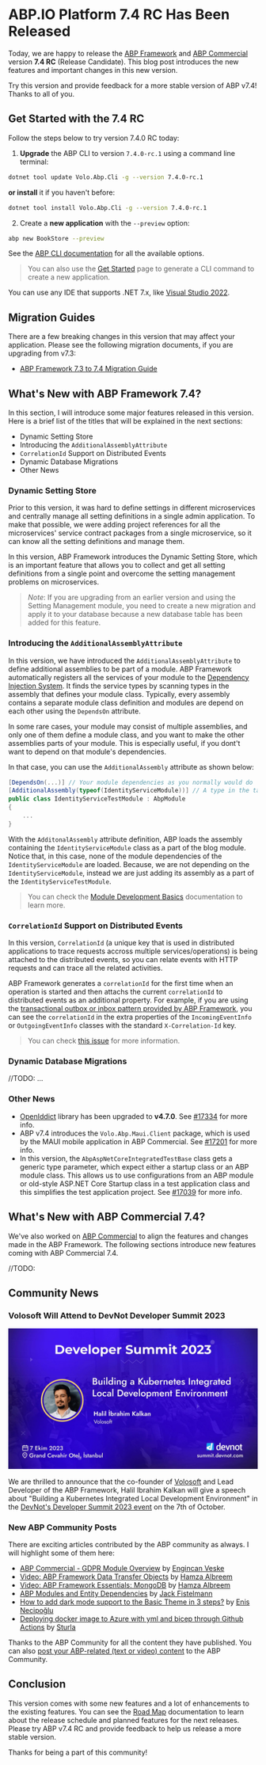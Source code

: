 # ABP.IO Platform 7.4 RC Has Been Released

Today, we are happy to release the [ABP Framework](https://abp.io/) and [ABP Commercial](https://commercial.abp.io/) version **7.4 RC** (Release Candidate). This blog post introduces the new features and important changes in this new version.

Try this version and provide feedback for a more stable version of ABP v7.4! Thanks to all of you.

## Get Started with the 7.4 RC

Follow the steps below to try version 7.4.0 RC today:

1) **Upgrade** the ABP CLI to version `7.4.0-rc.1` using a command line terminal:

````bash
dotnet tool update Volo.Abp.Cli -g --version 7.4.0-rc.1
````

**or install** it if you haven't before:

````bash
dotnet tool install Volo.Abp.Cli -g --version 7.4.0-rc.1
````

2) Create a **new application** with the `--preview` option:

````bash
abp new BookStore --preview
````

See the [ABP CLI documentation](https://docs.abp.io/en/abp/latest/CLI) for all the available options.

> You can also use the [Get Started](https://abp.io/get-started) page to generate a CLI command to create a new application.

You can use any IDE that supports .NET 7.x, like [Visual Studio 2022](https://visualstudio.microsoft.com/downloads/).

## Migration Guides

There are a few breaking changes in this version that may affect your application.
Please see the following migration documents, if you are upgrading from v7.3:

* [ABP Framework 7.3 to 7.4 Migration Guide](https://docs.abp.io/en/abp/7.4/Migration-Guides/Abp-7_4)

## What's New with ABP Framework 7.4?

In this section, I will introduce some major features released in this version. Here is a brief list of the titles that will be explained in the next sections:

* Dynamic Setting Store
* Introducing the `AdditionalAssemblyAttribute`
* `CorrelationId` Support on Distributed Events
* Dynamic Database Migrations
* Other News

### Dynamic Setting Store

Prior to this version, it was hard to define settings in different microservices and centrally manage all setting definitions in a single admin application. To make that possible, we were adding project references for all the microservices' service contract packages from a single microservice, so it can know all the setting definitions and manage them. 

In this version, ABP Framework introduces the Dynamic Setting Store, which is an important feature that allows you to collect and get all setting definitions from a single point and overcome the setting management problems on microservices.

> *Note*: If you are upgrading from an earlier version and using the Setting Management module, you need to create a new migration and apply it to your database because a new database table has been added for this feature.

### Introducing the `AdditionalAssemblyAttribute`

In this version, we have introduced the `AdditionalAssemblyAttribute` to define additional assemblies to be part of a module. ABP Framework automatically registers all the services of your module to the [Dependency Injection System](https://docs.abp.io/en/abp/latest/Dependency-Injection). It finds the service types by scanning types in the assembly that defines your module class. Typically, every assembly contains a separate module class definition and modules are depend on each other using the `DependsOn` attribute.

In some rare cases, your module may consist of multiple assemblies, and only one of them define a module class, and you want to make the other assemblies parts of your module. This is especially useful, if you dont't want to depend on that module's dependencies.

In that case, you can use the `AdditionalAssembly` attribute as shown below:

```csharp
[DependsOn(...)] // Your module dependencies as you normally would do
[AdditionalAssembly(typeof(IdentityServiceModule))] // A type in the target assembly (in another assembly)
public class IdentityServiceTestModule : AbpModule
{
    ...
}
```

With the `AdditonalAssembly` attribute definition, ABP loads the assembly containing the `IdentityServiceModule` class as a part of the blog module. Notice that, in this case, none of the module dependencies of the `IdentityServiceModule` are loaded. Because, we are not depending on the `IdentityServiceModule`, instead we are just adding its assembly as a part of the `IdentityServiceTestModule`.

> You can check the [Module Development Basics](https://docs.abp.io/en/abp/7.4/Module-Development-Basics) documentation to learn more.

### `CorrelationId` Support on Distributed Events

In this version, `CorrelationId` (a unique key that is used in distributed applications to trace requests accross multiple services/operations) is being attached to the distributed events, so you can relate events with HTTP requests and can trace all the related activities.

ABP Framework generates a `correlationId` for the first time when an operation is started and then attachs the current `correlationId` to distributed events as an additional property. For example, if you are using the [transactional outbox or inbox pattern provided by ABP Framework](https://docs.abp.io/en/abp/latest/Distributed-Event-Bus#outbox-inbox-for-transactional-events), you can see the `correlationId` in the extra properties of the `IncomingEventInfo` or `OutgoingEventInfo` classes with the standard `X-Correlation-Id` key.

> You can check [this issue](https://github.com/abpframework/abp/issues/16773) for more information.

### Dynamic Database Migrations 

//TODO: ...

### Other News

* [OpenIddict](https://github.com/openiddict/openiddict-core/tree/4.7.0) library has been upgraded to **v4.7.0**. See [#17334](https://github.com/abpframework/abp/pull/17334) for more info.
* ABP v7.4 introduces the `Volo.Abp.Maui.Client` package, which is used by the MAUI mobile application in ABP Commercial. See [#17201](https://github.com/abpframework/abp/pull/17201) for more info.
* In this version, the `AbpAspNetCoreIntegratedTestBase` class gets a generic type parameter, which expect either a startup class or an ABP module class. This allows us to use configurations from an ABP module or old-style ASP.NET Core Startup class in a test application class and this simplifies the test application project. See [#17039](https://github.com/abpframework/abp/pull/17039) for more info.

## What's New with ABP Commercial 7.4?

We've also worked on [ABP Commercial](https://commercial.abp.io/) to align the features and changes made in the ABP Framework. The following sections introduce new features coming with ABP Commercial 7.4.

//TODO:

## Community News

### Volosoft Will Attend to DevNot Developer Summit 2023

![](developersummit.jpg)

We are thrilled to announce that the co-founder of [Volosoft](https://volosoft.com/) and Lead Developer of the ABP Framework, Halil Ibrahim Kalkan will give a speech about "Building a Kubernetes Integrated Local Development Environment" in the [DevNot's Developer Summit 2023 event](https://summit.devnot.com/) on the 7th of October.

### New ABP Community Posts

There are exciting articles contributed by the ABP community as always. I will highlight some of them here:

* [ABP Commercial - GDPR Module Overview](https://community.abp.io/posts/abp-commercial-gdpr-module-overview-kvmsm3ku) by [Engincan Veske](https://twitter.com/EngincanVeske)
* [Video: ABP Framework Data Transfer Objects](https://community.abp.io/videos/abp-framework-data-transfer-objects-qwebfqz5) by [Hamza Albreem](https://github.com/braim23)
* [Video: ABP Framework Essentials: MongoDB](https://community.abp.io/videos/abp-framework-essentials-mongodb-gwlblh5x) by [Hamza Albreem](https://github.com/braim23)
* [ABP Modules and Entity Dependencies](https://community.abp.io/posts/abp-modules-and-entity-dependencies-hn7wr093) by [Jack Fistelmann](https://github.com/nebula2)
* [How to add dark mode support to the Basic Theme in 3 steps?](https://community.abp.io/posts/how-to-add-dark-mode-support-to-the-basic-theme-in-3-steps-ge9c0f85) by [Enis Necipoğlu](https://twitter.com/EnisNecipoglu)
* [Deploying docker image to Azure with yml and bicep through Github Actions](https://community.abp.io/posts/deploying-docker-image-to-azure-with-yml-and-bicep-through-github-actions-cjiuh55m) by [Sturla](https://community.abp.io/members/Sturla)

Thanks to the ABP Community for all the content they have published. You can also [post your ABP-related (text or video) content](https://community.abp.io/articles/submit) to the ABP Community.  

## Conclusion

This version comes with some new features and a lot of enhancements to the existing features. You can see the [Road Map](https://docs.abp.io/en/abp/7.4/Road-Map) documentation to learn about the release schedule and planned features for the next releases. Please try ABP v7.4 RC and provide feedback to help us release a more stable version.

Thanks for being a part of this community!